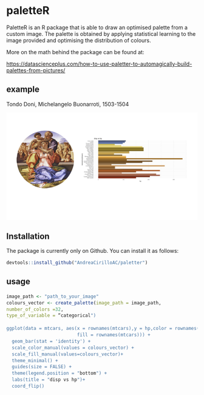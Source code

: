 # paletteR

PaletteR is an R package that is able to draw an optimised palette from a custom image. The palette is obtained by applying statistical learning to the image provided and optimising the distribution of colours.

More on the math behind the package can be found at:

https://datascienceplus.com/how-to-use-paletter-to-automagically-build-palettes-from-pictures/

## example

Tondo Doni, Michelangelo Buonarroti, 1503-1504

<img src="man/figures/example.png" align="center" />

## Installation

The package is currently only on Github. You can install it as follows:

```r
devtools::install_github("AndreaCirilloAC/paletter")
```

## usage
```r
image_path <- "path_to_your_image"
colours_vector <- create_palette(image_path = image_path,
number_of_colors =32,
type_of_variable = “categorical")

ggplot(data = mtcars, aes(x = rownames(mtcars),y = hp,color = rownames(mtcars),
                          fill = rownames(mtcars))) +
  geom_bar(stat = 'identity') +
  scale_color_manual(values = colours_vector) +
  scale_fill_manual(values=colours_vector)+
  theme_minimal() +
  guides(size = FALSE) +
  theme(legend.position = "bottom") +
  labs(title = "disp vs hp")+
  coord_flip()

```
